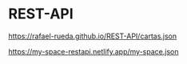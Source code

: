 # REST-API
https://rafael-rueda.github.io/REST-API/cartas.json

https://my-space-restapi.netlify.app/my-space.json
